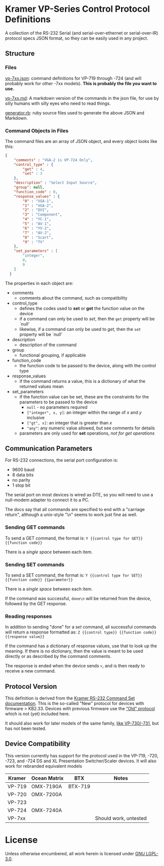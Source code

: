 # Kramer VP-Series Control Protocol Definitions

A collection of the RS-232 Serial (and serial-over-ethernet or serial-over-IR) protocol specs JSON format, so they can be easily used in any project.

## Structure

### Files
[vp-7xx.json](./vp-7xx.json): command definitions for VP-719 through -724 (and will probably work for other -7xx models). **This is probably the file you want to use.**

[vp-7xx.md](./vp-7xx.md): A markdown version of the commands in the json file, for use by silly humans with silly eyes who need to read things.

[generator.rb](./generator.rb): ruby source files used to generate the above JSON and Markdown.

### Command Objects in Files

The command files are an array of JSON object, and every object looks like this:

```json
{
    "comments" : "VGA-2 is VP-724 Only",
    "control_type" : {
        "get" : 4,
        "set" : 3
    },
    "description" : "Select Input Source",
    "group": null,
    "function_code" : 0,
    "response_values" : {
        "0" : "VGA-1",
        "1" : "VGA-2",
        "2" : "DVI",
        "3" : "Component",
        "4" : "YC-1",
        "5" : "AV-1",
        "6" : "YV-2",
        "7" : "AV-2",
        "8" : "Scart",
        "9" : "TV"
    },
    "set_parameters" : [
        "integer",
        0,
        9
    ]
  }
```

The properties in each object are:

* comments
  - comments about the command, such as compatibility
* control_type
  - defines the codes used to **set** or **get** the function value on the device
  - if a command can only be used to _set_, then the `get` property will be `null'
  - likewise, if a command can only be used to _get_, then the `set` property will be `null'
* description
  - description of the command
* group
  - functional grouping, if applicable
* function_code
  - the function code to be passed to the device, along with the control type
* response_values
  - if the command returns a value, this is a dictionary of what the returned values mean
* set_parameters
  - if the function value can be set, these are the constraints for the parameters to be passed to the device
    * `null` - no parameters required
    * `["integer", x, y]`: an integer within the range of _x_ and _y_ inclusive
    * `["gt", x]`: an integer that is greater than _x_
    * `"any"`: any numeric value allowed, but see comments for details
  - parameters are only used for **set** operations, _not for get operations_

## Communication Parameters

For RS-232 connections, the serial port configuration is:
  * 9600 baud
  * 8 data bits
  * no parity
  * 1 stop bit

The serial port on most devices is wired as DTE, so you will need to use a null-modem adapter to connect it to a PC.

The docs say that all commands are specified to end with a "carriage return", although a unix-style "\n" seems to work just fine as well.

### Sending GET commands
To send a GET command, the format is: `Y {{control type for GET}} {{function code}}`

There is a _single space_ between each item.

### Sending SET commands
To send a SET command, the format is: `Y {{control type for SET}} {{function code}} {{parameter}}`

There is a _single space_ between each item.

If the command was successful, `done\n` will be returned from the device, followed by the GET response. 

### Reading responses

In addition to sending "done" for a _set_ command, all successful commands will return a response formatted as: `Z {{control type}} {{function code}} {{response value}}`

If the command has a dictionary of response values, use that to look up the meaning. If there is no dictionary, then the value is meant to be used directly or as described by the command comments.

The response is ended when the device sends `>`, and is then ready to receive a new command. 

## Protocol Version

This definition is derived from the [Kramer RS-232 Command Set documentation](https://cdn.kramerav.com/web/downloads/protocols/vp-719xl_720xl_vp-724xl_protocol.pdf). This is the so-called "New" protocol for devices with firmware > KB2.33. Devices with previous firmware use the ["Old" protocol](https://k.kramerav.com/downloads/protocols/vp-723xl.pdf) which is not (yet) included here.

It should also work for later models of the same family, [like VP-730/-731](https://www.audiogeneral.com/kramer/vp731_rs232.pdf), but has not been tested.

## Device Compatibility

This version currently has support for the protocol used in the VP-719, -720, -723, and -724 DS and XL Presentation Switcher/Scaler devices. It will also work for rebranded equivalent models

Kramer   | Ocean Matrix | BTX      | Notes
---------|--------------|----------|-----------------------
VP-719   | OMX-7190A    | BTX-719  |
VP-720   | OMX-7200A    |          |
VP-723   |              |          |
VP-724   | OMX-7240A    |          |
VP-7xx   |              |          | Should work, untested

# License

Unless otherwise encumbered, all work herein is licensed under [GNU LGPL-3.0](https://www.gnu.org/licenses/lgpl-3.0.en.html).